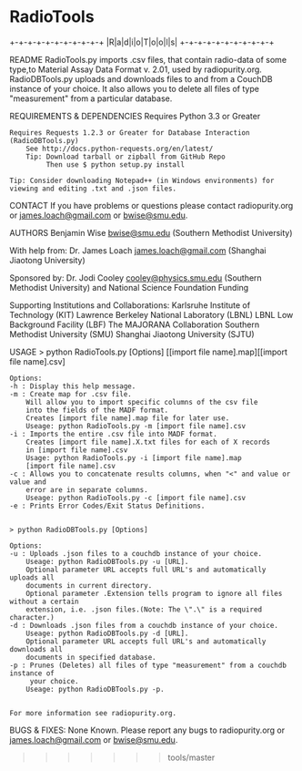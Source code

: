RadioTools
==========

 +-+-+-+-+-+-+-+-+-+-+
 |R|a|d|i|o|T|o|o|l|s|
 +-+-+-+-+-+-+-+-+-+-+
 
README
	RadioTools.py imports .csv files, that contain radio-data of some type,to Material Assay Data Format v. 2.01, used by radiopurity.org.
	RadioDBTools.py uploads and downloads files to and from a CouchDB instance of your choice. It also allows you to delete all files of 
					type "measurement" from a particular database.

REQUIREMENTS & DEPENDENCIES
	Requires Python 3.3 or Greater
	
	Requires Requests 1.2.3 or Greater for Database Interaction (RadioDBTools.py)
		See http://docs.python-requests.org/en/latest/
		Tip: Download tarball or zipball from GitHub Repo
			 Then use $ python setup.py install
	
	Tip: Consider downloading Notepad++ (in Windows environments) for viewing and editing .txt and .json files.
CONTACT 
	If you have problems or questions please contact radiopurity.org or james.loach@gmail.com or bwise@smu.edu.

AUTHORS
	Benjamin Wise 
	bwise@smu.edu
	(Southern Methodist University)

With help from:
	Dr. James Loach
	james.loach@gmail.com
	(Shanghai Jiaotong University)

Sponsored by:
	Dr. Jodi Cooley
	cooley@physics.smu.edu
	(Southern Methodist University)
	and 
	National Science Foundation Funding

Supporting Institutions and Collaborations:
	Karlsruhe Institute of Technology (KIT)
	Lawrence Berkeley National Laboratory (LBNL)
	LBNL Low Background Facility (LBF)
	The MAJORANA Collaboration
	Southern Methodist University (SMU)
	Shanghai Jiaotong University (SJTU)


USAGE
	> python RadioTools.py [Options] [[import file name].map][[import file name].csv]

	Options:
	-h : Display this help message.
	-m : Create map for .csv file.
		Will allow you to import specific columns of the csv file
		into the fields of the MADF format.
		Creates [import file name].map file for later use.
		Useage: python RadioTools.py -m [import file name].csv
	-i : Imports the entire .csv file into MADF format.
		Creates [import file name].X.txt files for each of X records
		in [import file name].csv
		Usage: python RadioTools.py -i [import file name].map
		[import file name].csv
	-c : Allows you to concatenate results columns, when "<" and value or value and
		error are in separate columns.
		Useage: python RadioTools.py -c [import file name].csv
	-e : Prints Error Codes/Exit Status Definitions.


	> python RadioDBTools.py [Options]

	Options:
	-u : Uploads .json files to a couchdb instance of your choice.
		Useage: python RadioDBTools.py -u [URL].
		Optional parameter URL accepts full URL's and automatically uploads all
		documents in current directory.
		Optional parameter .Extension tells program to ignore all files without a certain
		extension, i.e. .json files.(Note: The \".\" is a required character.)
	-d : Downloads .json files from a couchdb instance of your choice.
		Useage: python RadioDBTools.py -d [URL].
		Optional parameter URL accepts full URL's and automatically downloads all
		documents in specified database.
	-p : Prunes (Deletes) all files of type "measurement" from a couchdb instance of
		 your choice.
		Useage: python RadioDBTools.py -p.


	For more information see radiopurity.org.


BUGS & FIXES:
	None Known. Please report any bugs to radiopurity.org or james.loach@gmail.com or bwise@smu.edu.

>>>>>>> tools/master

